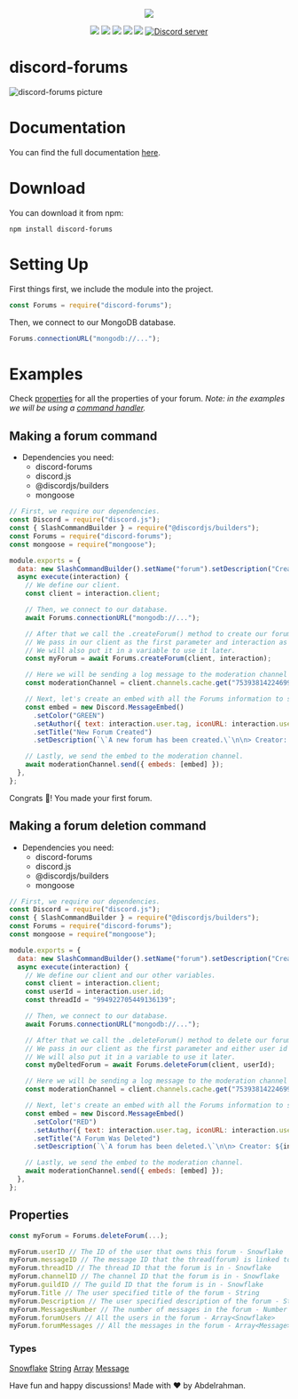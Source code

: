 <p align="center"><a href="https://nodei.co/npm/discord-forums/"><img src="https://nodei.co/npm/discord-forums.png"></a></p>
<p align="center"><img src="https://img.shields.io/npm/v/discord-forums"> <img src="https://img.shields.io/github/repo-size/Abdelrahman-Mohammad/discord-forums"> <img src="https://img.shields.io/npm/l/discord-forums"> <img src="https://img.shields.io/github/contributors/Abdelrahman-Mohammad/discord-forums"> <img src="https://img.shields.io/github/package-json/dependency-version/Abdelrahman-Mohammad/discord-forums/mongoose">
  <a href="https://discord.gg/rk7cVyk"><img src="https://discordapp.com/api/guilds/753938142246994031/widget.png" alt="Discord server"/></a></p>

# discord-forums

![discord-forums picture](https://i.ibb.co/DbV86bj/discord-forums.jpg)

# Documentation

You can find the full documentation [here]().

# Download

You can download it from npm:

```cli
npm install discord-forums
```

# Setting Up

First things first, we include the module into the project.

```js
const Forums = require("discord-forums");
```

Then, we connect to our MongoDB database.

```js
Forums.connectionURL("mongodb://...");
```

# Examples

Check [properties](https://github.com/Abdelrahman-Mohammad/discord-forums/tree/main/test#properties) for all the properties of your forum.
_Note: in the examples we will be using a [command handler](https://discordjs.guide/creating-your-bot/command-handling.html)._

## Making a forum command

- Dependencies you need:
  - discord-forums
  - discord.js
  - @discordjs/builders
  - mongoose

```js
// First, we require our dependencies.
const Discord = require("discord.js");
const { SlashCommandBuilder } = require("@discordjs/builders");
const Forums = require("discord-forums");
const mongoose = require("mongoose");

module.exports = {
  data: new SlashCommandBuilder().setName("forum").setDescription("Creates a new forum"),
  async execute(interaction) {
    // We define our client.
    const client = interaction.client;

    // Then, we connect to our database.
    await Forums.connectionURL("mongodb://...");

    // After that we call the .createForum() method to create our forum.
    // We pass in our client as the first parameter and interaction as our seccond.
    // We will also put it in a variable to use it later.
    const myForum = await Forums.createForum(client, interaction);

    // Here we will be sending a log message to the moderation channel
    const moderationChannel = client.channels.cache.get("753938142246994033");

    // Next, let's create an embed with all the Forums information to send
    const embed = new Discord.MessageEmbed()
      .setColor("GREEN")
      .setAuthor({ text: interaction.user.tag, iconURL: interaction.user.displayAvatarURL() })
      .setTitle("New Forum Created")
      .setDescription(`\`A new forum has been created.\`\n\n> Creator: ${interaction.member}\n> Forum ID: ${myForum.threadID}\n> Forum Title: ${myForum.Title}\n> Forum Description: ${myForum.Description}`);

    // Lastly, we send the embed to the moderation channel.
    await moderationChannel.send({ embeds: [embed] });
  },
};
```

Congrats 🥳! You made your first forum.

## Making a forum deletion command

- Dependencies you need:
  - discord-forums
  - discord.js
  - @discordjs/builders
  - mongoose

```js
// First, we require our dependencies.
const Discord = require("discord.js");
const { SlashCommandBuilder } = require("@discordjs/builders");
const Forums = require("discord-forums");
const mongoose = require("mongoose");

module.exports = {
  data: new SlashCommandBuilder().setName("forum").setDescription("Creates a new forum"),
  async execute(interaction) {
    // We define our client and our other variables.
    const client = interaction.client;
    const userId = interaction.user.id;
    const threadId = "994922705449136139";

    // Then, we connect to our database.
    await Forums.connectionURL("mongodb://...");

    // After that we call the .deleteForum() method to delete our forum.
    // We pass in our client as the first parameter and either user id or thread id as our seccond, I chose user id for this one.
    // We will also put it in a variable to use it later.
    const myDeltedForum = await Forums.deleteForum(client, userId);

    // Here we will be sending a log message to the moderation channel
    const moderationChannel = client.channels.cache.get("753938142246994033");

    // Next, let's create an embed with all the Forums information to send
    const embed = new Discord.MessageEmbed()
      .setColor("RED")
      .setAuthor({ text: interaction.user.tag, iconURL: interaction.user.displayAvatarURL() })
      .setTitle("A Forum Was Deleted")
      .setDescription(`\`A forum has been deleted.\`\n\n> Creator: ${interaction.member}\n> Forum ID: ${myForum.threadID}\n> Forum Title: ${myForum.Title}\n> Forum Description: ${myForum.Description}`);

    // Lastly, we send the embed to the moderation channel.
    await moderationChannel.send({ embeds: [embed] });
  },
};
```

## Properties

```js
const myForum = Forums.deleteForum(...);

myForum.userID // The ID of the user that owns this forum - Snowflake
myForum.messageID // The message ID that the thread(forum) is linked to - Snowflake
myForum.threadID // The thread ID that the forum is in - Snowflake
myForum.channelID // The channel ID that the forum is in - Snowflake
myForum.guildID // The guild ID that the forum is in - Snowflake
myForum.Title // The user specified title of the forum - String
myForum.Description // The user specified description of the forum - String
myForum.MessagesNumber // The number of messages in the forum - Number
myForum.forumUsers // All the users in the forum - Array<Snowflake>
myForum.forumMessages // All the messages in the forum - Array<Message>
```

### Types

[Snowflake](https://discord.js.org/#/docs/discord.js/stable/typedef/Snowflake)
[String](https://developer.mozilla.org/en-US/docs/Web/JavaScript/Reference/Global_Objects/String)
[Array](https://developer.mozilla.org/en-US/docs/Web/JavaScript/Reference/Global_Objects/Array)
[Message](https://discord.js.org/#/docs/discord.js/stable/class/Message)

Have fun and happy discussions! Made with ❤ by Abdelrahman.
